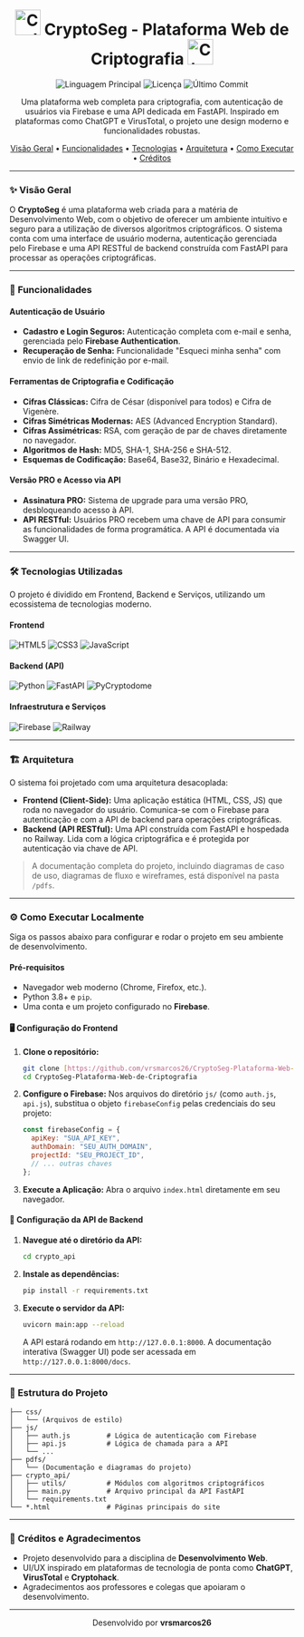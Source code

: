 <div align="center">
  <h1>
    <img src="https://raw.githubusercontent.com/Tarikul-Islam-Anik/Animated-Fluent-Emojis/master/Emojis/Objects/Locked%20with%20Key.png" alt="Cadeado com Chave" width="45" height="45" />
    CryptoSeg - Plataforma Web de Criptografia
    <img src="https://raw.githubusercontent.com/Tarikul-Islam-Anik/Animated-Fluent-Emojis/master/Emojis/Objects/Key.png" alt="Chave" width="45" height="45" />
  </h1>
</div>

<p align="center">
  <img alt="Linguagem Principal" src="https://img.shields.io/github/languages/top/vrsmarcos26/CryptoSeg-Plataforma-Web-de-Criptografia?style=for-the-badge&color=563D7C">
  <img alt="Licença" src="https://img.shields.io/github/license/vrsmarcos26/CryptoSeg-Plataforma-Web-de-Criptografia?style=for-the-badge&color=blue">
  <img alt="Último Commit" src="https://img.shields.io/github/last-commit/vrsmarcos26/CryptoSeg-Plataforma-Web-de-Criptografia?style=for-the-badge&color=green">
</p>

<p align="center">
  Uma plataforma web completa para criptografia, com autenticação de usuários via Firebase e uma API dedicada em FastAPI. Inspirado em plataformas como ChatGPT e VirusTotal, o projeto une design moderno e funcionalidades robustas.
</p>

<p align="center">
  <a href="#-visão-geral">Visão Geral</a> •
  <a href="#-funcionalidades">Funcionalidades</a> •
  <a href="#-tecnologias-utilizadas">Tecnologias</a> •
  <a href="#-arquitetura">Arquitetura</a> •
  <a href="#-como-executar-localmente">Como Executar</a> •
  <a href="#-créditos-e-agradecimentos">Créditos</a>
</p>

---

### ✨ Visão Geral

O **CryptoSeg** é uma plataforma web criada para a matéria de Desenvolvimento Web, com o objetivo de oferecer um ambiente intuitivo e seguro para a utilização de diversos algoritmos criptográficos. O sistema conta com uma interface de usuário moderna, autenticação gerenciada pelo Firebase e uma API RESTful de backend construída com FastAPI para processar as operações criptográficas.

---

### 🚀 Funcionalidades

#### Autenticação de Usuário
-   **Cadastro e Login Seguros:** Autenticação completa com e-mail e senha, gerenciada pelo **Firebase Authentication**.
-   **Recuperação de Senha:** Funcionalidade "Esqueci minha senha" com envio de link de redefinição por e-mail.

#### Ferramentas de Criptografia e Codificação
-   **Cifras Clássicas:** Cifra de César (disponível para todos) e Cifra de Vigenère.
-   **Cifras Simétricas Modernas:** AES (Advanced Encryption Standard).
-   **Cifras Assimétricas:** RSA, com geração de par de chaves diretamente no navegador.
-   **Algoritmos de Hash:** MD5, SHA-1, SHA-256 e SHA-512.
-   **Esquemas de Codificação:** Base64, Base32, Binário e Hexadecimal.

#### Versão PRO e Acesso via API
-   **Assinatura PRO:** Sistema de upgrade para uma versão PRO, desbloqueando acesso à API.
-   **API RESTful:** Usuários PRO recebem uma chave de API para consumir as funcionalidades de forma programática. A API é documentada via Swagger UI.

---

### 🛠️ Tecnologias Utilizadas

O projeto é dividido em Frontend, Backend e Serviços, utilizando um ecossistema de tecnologias moderno.

#### **Frontend**
<p>
  <img src="https://img.shields.io/badge/HTML5-E34F26?style=for-the-badge&logo=html5&logoColor=white" alt="HTML5">
  <img src="https://img.shields.io/badge/CSS3-1572B6?style=for-the-badge&logo=css3&logoColor=white" alt="CSS3">
  <img src="https://img.shields.io/badge/JavaScript-F7DF1E?style=for-the-badge&logo=javascript&logoColor=white" alt="JavaScript">
</p>

#### **Backend (API)**
<p>
  <img src="https://img.shields.io/badge/Python-3776AB?style=for-the-badge&logo=python&logoColor=white" alt="Python">
  <img src="https://img.shields.io/badge/FastAPI-009688?style=for-the-badge&logo=fastapi&logoColor=white" alt="FastAPI">
  <img src="https://img.shields.io/badge/PyCryptodome-a1a1a1?style=for-the-badge" alt="PyCryptodome">
</p>

#### **Infraestrutura e Serviços**
<p>
  <img src="https://img.shields.io/badge/Firebase-FFCA28?style=for-the-badge&logo=firebase&logoColor=black" alt="Firebase">
  <img src="https://img.shields.io/badge/Railway-0B0D12?style=for-the-badge&logo=railway&logoColor=white" alt="Railway">
</p>

---

### 🏗️ Arquitetura

O sistema foi projetado com uma arquitetura desacoplada:

-   **Frontend (Client-Side):** Uma aplicação estática (HTML, CSS, JS) que roda no navegador do usuário. Comunica-se com o Firebase para autenticação e com a API de backend para operações criptográficas.
-   **Backend (API RESTful):** Uma API construída com FastAPI e hospedada no Railway. Lida com a lógica criptográfica e é protegida por autenticação via chave de API.

> A documentação completa do projeto, incluindo diagramas de caso de uso, diagramas de fluxo e wireframes, está disponível na pasta `/pdfs`.

---

### ⚙️ Como Executar Localmente

Siga os passos abaixo para configurar e rodar o projeto em seu ambiente de desenvolvimento.

#### **Pré-requisitos**
* Navegador web moderno (Chrome, Firefox, etc.).
* Python 3.8+ e `pip`.
* Uma conta e um projeto configurado no **Firebase**.

#### **🖥️ Configuração do Frontend**

1.  **Clone o repositório:**
    ```bash
    git clone [https://github.com/vrsmarcos26/CryptoSeg-Plataforma-Web-de-Criptografia.git](https://github.com/vrsmarcos26/CryptoSeg-Plataforma-Web-de-Criptografia.git)
    cd CryptoSeg-Plataforma-Web-de-Criptografia
    ```
2.  **Configure o Firebase:**
    Nos arquivos do diretório `js/` (como `auth.js`, `api.js`), substitua o objeto `firebaseConfig` pelas credenciais do seu projeto:
    ```javascript
    const firebaseConfig = {
      apiKey: "SUA_API_KEY",
      authDomain: "SEU_AUTH_DOMAIN",
      projectId: "SEU_PROJECT_ID",
      // ... outras chaves
    };
    ```
3.  **Execute a Aplicação:**
    Abra o arquivo `index.html` diretamente em seu navegador.

#### **🚀 Configuração da API de Backend**

1.  **Navegue até o diretório da API:**
    ```bash
    cd crypto_api
    ```
2.  **Instale as dependências:**
    ```bash
    pip install -r requirements.txt
    ```
3.  **Execute o servidor da API:**
    ```bash
    uvicorn main:app --reload
    ```
    A API estará rodando em `http://127.0.0.1:8000`. A documentação interativa (Swagger UI) pode ser acessada em `http://127.0.0.1:8000/docs`.

---

### 📂 Estrutura do Projeto

```
├── css/
│   └── (Arquivos de estilo)
├── js/
│   ├── auth.js         # Lógica de autenticação com Firebase
│   ├── api.js          # Lógica de chamada para a API
│   └── ...
├── pdfs/
│   └── (Documentação e diagramas do projeto)
├── crypto_api/
│   ├── utils/          # Módulos com algoritmos criptográficos
│   ├── main.py         # Arquivo principal da API FastAPI
│   └── requirements.txt
└── *.html              # Páginas principais do site
```

---

### 🙌 Créditos e Agradecimentos

-   Projeto desenvolvido para a disciplina de **Desenvolvimento Web**.
-   UI/UX inspirado em plataformas de tecnologia de ponta como **ChatGPT**, **VirusTotal** e **Cryptohack**.
-   Agradecimentos aos professores e colegas que apoiaram o desenvolvimento.

<hr>

<p align="center">
  Desenvolvido por <b>vrsmarcos26</b>
</p>
